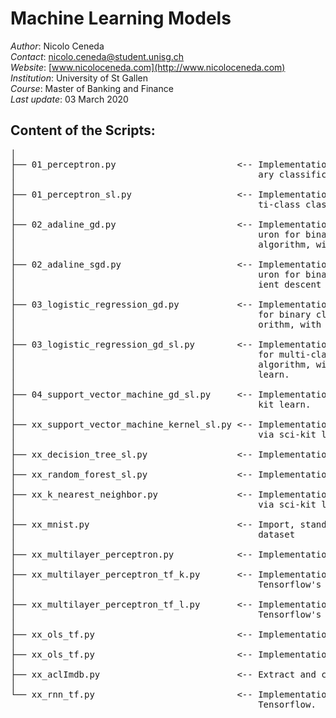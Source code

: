 # Machine Learning Models

*Author*: Nicolo Ceneda \
*Contact*: nicolo.ceneda@student.unisg.ch \
*Website*: [www.nicoloceneda.com](http://www.nicoloceneda.com) \
*Institution*: University of St Gallen \
*Course*: Master of Banking and Finance \
*Last update*: 03 March 2020

## Content of the Scripts:
<pre>
│
├── 01_perceptron.py                       <-- Implementation of a single layer perceptron for bin-
│                                              ary classification.
│
├── 01_perceptron_sl.py                    <-- Implementation of a single layer perceptron for mul-
│                                              ti-class classification via scikit-learn.
│
├── 02_adaline_gd.py                       <-- Implementation of a single layer adaptive linear ne-
│                                              uron for binary classification, via gradient descent 
│                                              algorithm, with standardized features.
│
├── 02_adaline_sgd.py                      <-- Implementation of a single layer adaptive linear ne-
│                                              uron for binary classification, via stochastic grad-
│                                              ient descent algorithm, with standardized features.      
│
├── 03_logistic_regression_gd.py           <-- Implementation of a single layer logistic regression
│                                              for binary classification, via gradient descent alg-
│                                              orithm, with standardized features.                      
│
├── 03_logistic_regression_gd_sl.py        <-- Implementation of a single layer logistic regression 
│                                              for multi-class classification, via gradient descent 
│                                              algorithm, with standardized features, using scikit-
│                                              learn.
│
├── 04_support_vector_machine_gd_sl.py     <-- Implementation of a support vector machine via sci- 
│                                              kit learn.
│
├── xx_support_vector_machine_kernel_sl.py <-- Implementation of a kernel support vector machine  
│                                              via sci-kit learn. 
│
├── xx_decision_tree_sl.py                 <-- Implementation of a decision tree via sci-kit learn.
│
├── xx_random_forest_sl.py                 <-- Implementation of a random forest via sci-kit learn.
│
├── xx_k_nearest_neighbor.py               <-- Implementation of a k-nearest neighbor classifier  
│                                              via sci-kit learn.
│   
├── xx_mnist.py                            <-- Import, standardize, compress and save the mnist 
│                                              dataset
│
├── xx_multilayer_perceptron.py            <-- Implementation of a multilayer perceptron.
│
├── xx_multilayer_perceptron_tf_k.py       <-- Implementation of a multilayer perceptron via 
│                                              Tensorflow's Layers.
│
├── xx_multilayer_perceptron_tf_l.py       <-- Implementation of a multilayer perceptron via 
│                                              Tensorflow's keras.
│
├── xx_ols_tf.py                           <-- Implementation of an OLS via Tensorflow.
│
├── xx_ols_tf.py                           <-- Implementation of an OLS via Tensorflow.
│
├── xx_aclImdb.py                          <-- Extract and convert to csv the aclImdb database.
│
└── xx_rnn_tf.py                           <-- Implementation of a recurrent neural network via
                                               Tensorflow.
</pre>

